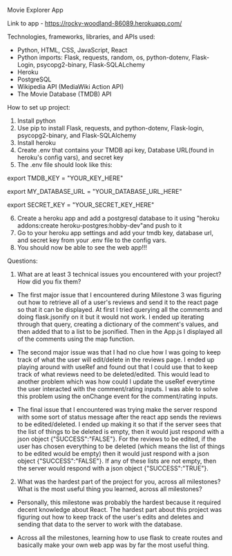 Movie Explorer App

Link to app - https://rocky-woodland-86089.herokuapp.com/

Technologies, frameworks, libraries, and APIs used:

- Python, HTML, CSS, JavaScript, React
- Python imports: Flask, requests, random, os, python-dotenv, Flask-Login, psycopg2-binary, Flask-SQLALchemy
- Heroku
- PostgreSQL
- Wikipedia API (MediaWiki Action API)
- The Movie Database (TMDB) API

How to set up project:

1. Install python
2. Use pip to install Flask, requests, and python-dotenv, Flask-login, psycopg2-binary,
and Flask-SQLAlchemy
3. Install heroku
4. Create .env that contains your TMDB api key, Database URL(found in heroku's config vars), and secret key
5. The .env file should look like this:

export TMDB_KEY = "YOUR_KEY_HERE"

export MY_DATABASE_URL = "YOUR_DATABASE_URL_HERE"

export SECRET_KEY = "YOUR_SECRET_KEY_HERE"

6. Create a heroku app and add a postgresql database to it using "heroku addons:create heroku-postgres:hobby-dev"and push to it
7. Go to your heroku app settings and add your tmdb key, database url, and secret key from your .env file to the config vars.
8. You should now be able to see the web app!!!

Questions:

1. What are at least 3 technical issues you encountered with your project? How did you fix them?

- The first major issue that I encountered during Milestone 3 was figuring out how to retrieve all of a user's reviews and send it to the react page so that it can be displayed. At first I tried querying all the comments and doing flask.jsonify on it but it would not work. I ended up iterating through that query, creating a dictionary of the comment's values, and then added that to a list to be jsonified. Then in the App.js I displayed all of the comments using the map function.

- The second major issue was that I had no clue how I was going to keep track of what the user will edit/delete in the reviews page. I ended up playing around with useRef and found out that I could use that to keep track of what reviews need to be deleted/edited. This would lead to another problem which was how could I update the useRef everytime the user interacted with the comment/rating inputs. I was able to solve this problem using the onChange event for the comment/rating inputs.

- The final issue that I encountered was trying make the server respond with some sort of status message after the react app sends the reviews to be edited/deleted. I ended up making it so that if the server sees that the list of things to be deleted is empty, then it would just respond with a json object {"SUCCESS":"FALSE"}. For the reviews to be edited, if the user has chosen everything to be deleted (which means the list of things to be edited would be empty) then it would just respond with a json object {"SUCCESS":"FALSE"}. If any of these lists are not empty, then the server would respond with a json object {"SUCCESS":"TRUE"}.

2. What was the hardest part of the project for you, across all milestones? What is the most useful thing you learned, across all milestones?

- Personally, this milestone was probably the hardest because it required decent knowledge about React. The hardest part about this project was figuring out how to keep track of the user's edits and deletes and sending that data to the server to work with the database.

- Across all the milestones, learning how to use flask to create routes and basically make your own web app was by far the most useful thing.
